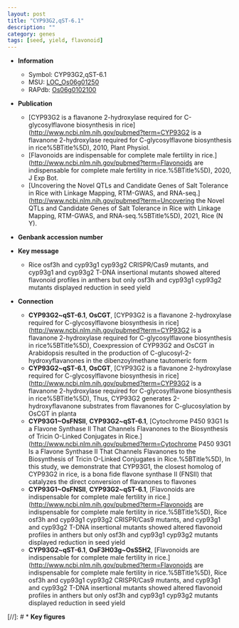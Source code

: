 ```yaml
---
layout: post
title: "CYP93G2,qST-6.1"
description: ""
category: genes
tags: [seed, yield, flavonoid]
---
```


* **Information**  
    + Symbol: CYP93G2,qST-6.1  
    + MSU: [LOC_Os06g01250](http://rice.uga.edu/cgi-bin/ORF_infopage.cgi?orf=LOC_Os06g01250)  
    + RAPdb: [Os06g0102100](https://rapdb.dna.affrc.go.jp/locus/?name=Os06g0102100)  

* **Publication**  
    + [CYP93G2 is a flavanone 2-hydroxylase required for C-glycosylflavone biosynthesis in rice](http://www.ncbi.nlm.nih.gov/pubmed?term=CYP93G2 is a flavanone 2-hydroxylase required for C-glycosylflavone biosynthesis in rice%5BTitle%5D), 2010, Plant Physiol.
    + [Flavonoids are indispensable for complete male fertility in rice.](http://www.ncbi.nlm.nih.gov/pubmed?term=Flavonoids are indispensable for complete male fertility in rice.%5BTitle%5D), 2020, J Exp Bot.
    + [Uncovering the Novel QTLs and Candidate Genes of Salt Tolerance in Rice with Linkage Mapping, RTM-GWAS, and RNA-seq.](http://www.ncbi.nlm.nih.gov/pubmed?term=Uncovering the Novel QTLs and Candidate Genes of Salt Tolerance in Rice with Linkage Mapping, RTM-GWAS, and RNA-seq.%5BTitle%5D), 2021, Rice (N Y).

* **Genbank accession number**  

* **Key message**  
    + Rice osf3h and cyp93g1 cyp93g2 CRISPR/Cas9 mutants, and cyp93g1 and cyp93g2 T-DNA insertional mutants showed altered flavonoid profiles in anthers but only osf3h and cyp93g1 cyp93g2 mutants displayed reduction in seed yield

* **Connection**  
    + __CYP93G2~qST-6.1__, __OsCGT__, [CYP93G2 is a flavanone 2-hydroxylase required for C-glycosylflavone biosynthesis in rice](http://www.ncbi.nlm.nih.gov/pubmed?term=CYP93G2 is a flavanone 2-hydroxylase required for C-glycosylflavone biosynthesis in rice%5BTitle%5D), Coexpression of CYP93G2 and OsCGT in Arabidopsis resulted in the production of C-glucosyl-2-hydroxyflavanones in the dibenzoylmethane tautomeric form
    + __CYP93G2~qST-6.1__, __OsCGT__, [CYP93G2 is a flavanone 2-hydroxylase required for C-glycosylflavone biosynthesis in rice](http://www.ncbi.nlm.nih.gov/pubmed?term=CYP93G2 is a flavanone 2-hydroxylase required for C-glycosylflavone biosynthesis in rice%5BTitle%5D), Thus, CYP93G2 generates 2-hydroxyflavanone substrates from flavanones for C-glucosylation by OsCGT in planta
    + __CYP93G1~OsFNSII__, __CYP93G2~qST-6.1__, [Cytochrome P450 93G1 Is a Flavone Synthase II That Channels Flavanones to the Biosynthesis of Tricin O-Linked Conjugates in Rice.](http://www.ncbi.nlm.nih.gov/pubmed?term=Cytochrome P450 93G1 Is a Flavone Synthase II That Channels Flavanones to the Biosynthesis of Tricin O-Linked Conjugates in Rice.%5BTitle%5D), In this study, we demonstrate that CYP93G1, the closest homolog of CYP93G2 in rice, is a bona fide flavone synthase II (FNSII) that catalyzes the direct conversion of flavanones to flavones
    + __CYP93G1~OsFNSII__, __CYP93G2~qST-6.1__, [Flavonoids are indispensable for complete male fertility in rice.](http://www.ncbi.nlm.nih.gov/pubmed?term=Flavonoids are indispensable for complete male fertility in rice.%5BTitle%5D),  Rice osf3h and cyp93g1 cyp93g2 CRISPR/Cas9 mutants, and cyp93g1 and cyp93g2 T-DNA insertional mutants showed altered flavonoid profiles in anthers but only osf3h and cyp93g1 cyp93g2 mutants displayed reduction in seed yield
    + __CYP93G2~qST-6.1__, __OsF3H03g~OsS5H2__, [Flavonoids are indispensable for complete male fertility in rice.](http://www.ncbi.nlm.nih.gov/pubmed?term=Flavonoids are indispensable for complete male fertility in rice.%5BTitle%5D),  Rice osf3h and cyp93g1 cyp93g2 CRISPR/Cas9 mutants, and cyp93g1 and cyp93g2 T-DNA insertional mutants showed altered flavonoid profiles in anthers but only osf3h and cyp93g1 cyp93g2 mutants displayed reduction in seed yield

[//]: # * **Key figures**  


